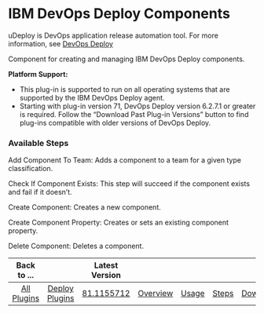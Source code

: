 
# IBM DevOps Deploy Components

uDeploy is DevOps application release automation tool. For more information, see [DevOps Deploy](https://www.ibm.com/cloud/urbancode)

Component for creating and managing IBM DevOps Deploy components.


**Platform Support:**


* This plug-in is supported to run on all operating systems that are supported by the IBM DevOps Deploy agent.
* Starting with plug-in version 71, DevOps Deploy version 6.2.7.1 or greater is required. Follow the “Download Past Plug-in Versions” button to find plug-ins compatible with older versions of DevOps Deploy.


### Available Steps

Add Component To Team: Adds a component to a team for a given type classification.

Check If Component Exists: This step will succeed if the component exists and fail if it doesn’t.

Create Component: Creates a new component.

Create Component Property: Creates or sets an existing component property.

Delete Component: Deletes a component.



|Back to ...||Latest Version|||||
| :---: | :---: | :---: | :---: | :---: | :---: | :---: |
|[All Plugins](../../index.md)|[Deploy Plugins](../README.md)|[81.1155712](https://raw.githubusercontent.com/UrbanCode/IBM-UCD-PLUGINS/main/files/uDeploy-Component/ucd-uDeploy-Component-81.1155712.zip)|[Overview](overview.md)|[Usage](usage.md)|[Steps](steps.md)|[Downloads](downloads.md)|
